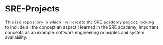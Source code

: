 # SRE-Projects
This is a repository in which I will create the SRE academy project. looking to include all the concept an aspect I learned in the SRE academy, important concepts as an example: software engineering principles and system availability.
